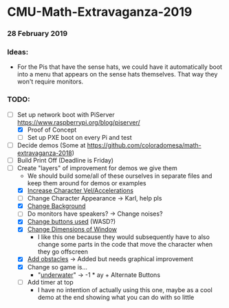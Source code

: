 # CMU-Math-Extravaganza-2019
### 28 February 2019
### Ideas:
- For the Pis that have the sense hats, we could have it automatically boot into a menu that appears on the sense hats themselves.  That way they won't require monitors.
### TODO:
- [ ] Set up network boot with PiServer https://www.raspberrypi.org/blog/piserver/
    - [x] Proof of Concept
    - [ ] Set up PXE boot on every Pi and test
- [ ] Decide demos (Some at https://github.com/coloradomesa/math-extravaganza-2018)
- [ ] Build Print Off (Deadline is Friday)
- [ ] Create "layers" of improvement for demos we give them
    - We should build some/all of these ourselves in separate files and keep them around for demos or examples
  - [x] [Increase Character Vel/Accelerations](https://github.com/coloradomesa/CMU-Math-Extravaganza-2019/blob/master/karls/examples/ChangeSpeed.py)
  - [ ] Change Character Appearance -> Karl, help pls
  - [x] [Change Background](https://github.com/coloradomesa/CMU-Math-Extravaganza-2019/blob/master/karls/examples/Backgrounds.py)
  - [ ] Do monitors have speakers? -> Change noises?
  - [x] [Change buttons used](https://github.com/coloradomesa/CMU-Math-Extravaganza-2019/blob/master/karls/examples/AlternateButtons.py) (WASD?)
  - [x] [Change Dimensions of Window](https://github.com/coloradomesa/CMU-Math-Extravaganza-2019/blob/master/karls/examples/WindowDimensions.py)
    - I like this one because they would subsequently have to also change some parts in the code that move the character when they go offscreen
  - [x] [Add obstacles](https://github.com/coloradomesa/CMU-Math-Extravaganza-2019/blob/master/karls/examples/Obstacles.py) -> Added but needs graphical improvement
  - [x] Change so game is...
    - "[underwater](https://github.com/coloradomesa/CMU-Math-Extravaganza-2019/blob/master/karls/examples/UnderWater.py)" -> -1 * ay + Alternate Buttons
  - [ ] Add timer at top
    - I have no intention of actually using this one, maybe as a cool demo at the end showing what you can do with so little
